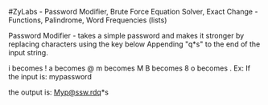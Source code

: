 #ZyLabs - Password Modifier, Brute Force Equation Solver, Exact Change - Functions, Palindrome, Word Frequencies (lists)

Password Modifier - takes a simple password and makes it stronger by replacing characters using the key below
Appending "q*s" to the end of the input string.

i becomes !
a becomes @
m becomes M
B becomes 8
o becomes .
Ex: If the input is:
mypassword

the output is:
Myp@ssw.rdq*s

